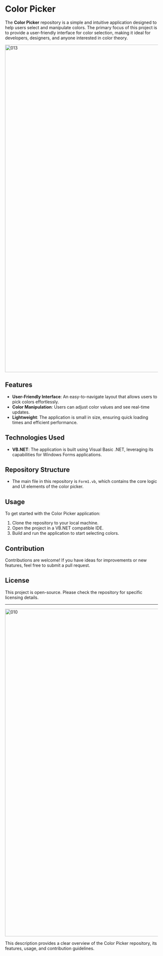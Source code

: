 # Color Picker







The **Color Picker** repository is a simple and intuitive application designed to help users select and manipulate colors. The primary focus of this project is to provide a user-friendly interface for color selection, making it ideal for developers, designers, and anyone interested in color theory.

<img width="1920" height="1080" alt="013" src="https://github.com/user-attachments/assets/5c03360b-0ec6-4168-95bc-b0c66f2579df" />

## Features
- **User-Friendly Interface**: An easy-to-navigate layout that allows users to pick colors effortlessly.
- **Color Manipulation**: Users can adjust color values and see real-time updates.
- **Lightweight**: The application is small in size, ensuring quick loading times and efficient performance.

## Technologies Used
- **VB.NET**: The application is built using Visual Basic .NET, leveraging its capabilities for Windows Forms applications.

## Repository Structure
- The main file in this repository is `Form1.vb`, which contains the core logic and UI elements of the color picker.

## Usage
To get started with the Color Picker application:
1. Clone the repository to your local machine.
2. Open the project in a VB.NET compatible IDE.
3. Build and run the application to start selecting colors.

## Contribution
Contributions are welcome! If you have ideas for improvements or new features, feel free to submit a pull request.

## License
This project is open-source. Please check the repository for specific licensing details.

---
<img width="1920" height="1080" alt="010" src="https://github.com/user-attachments/assets/fe4d2fcf-d048-498b-a021-eea9b8d8d3e3" />

This description provides a clear overview of the Color Picker repository, its features, usage, and contribution guidelines.


